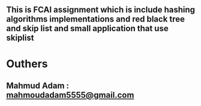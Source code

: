 ## This is FCAI assignment which is include hashing algorithms implementations and red black tree and skip list and small application that use skiplist
# Outhers
  ## Mahmud Adam : mahmoudadam5555@gmail.com
  
